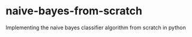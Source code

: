 # naive-bayes-from-scratch
Implementing the naive bayes classifier algorithm from scratch in python
